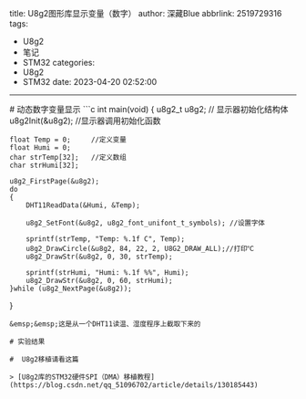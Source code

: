 title: U8g2图形库显示变量（数字）
author: 深藏Blue
abbrlink: 2519729316
tags:
  - U8g2
  - 笔记
  - STM32
categories:
  - U8g2
  - STM32
date: 2023-04-20 02:52:00
---
<meta name="referrer" content="no-referrer"/>
# 动态数字变量显示
```c
int main(void)
{
    u8g2_t u8g2; 		 // 显示器初始化结构体
    u8g2Init(&u8g2);    //显示器调用初始化函数

    float Temp = 0;		//定义变量
    float Humi = 0;
    char strTemp[32];	//定义数组
    char strHumi[32];

    u8g2_FirstPage(&u8g2);
    do
    {
        DHT11ReadData(&Humi, &Temp);
        
        u8g2_SetFont(&u8g2, u8g2_font_unifont_t_symbols); //设置字体
        
        sprintf(strTemp, "Temp: %.1f C", Temp);
        u8g2_DrawCircle(&u8g2, 84, 22, 2, U8G2_DRAW_ALL);//打印℃
        u8g2_DrawStr(&u8g2, 0, 30, strTemp);
        
        sprintf(strHumi, "Humi: %.1f %%", Humi);
        u8g2_DrawStr(&u8g2, 0, 60, strHumi);
    }while (u8g2_NextPage(&u8g2));
}
```
&emsp;&emsp;这是从一个DHT11读温、湿度程序上截取下来的

# 实验结果

#  U8g2移植请看这篇

> [U8g2库的STM32硬件SPI（DMA）移植教程](https://blog.csdn.net/qq_51096702/article/details/130185443)